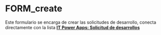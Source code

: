 # FORM_create

Este formulario se encarga de crear las solicitudes de desarrollo, conecta directamente con la lista [**IT Power Apps: Solicitud de desarrollos**](https://firplaksa.sharepoint.com/sites/ITPowerApps/Lists/Solicitud%20de%20desarrollos/AllItems.aspx)
